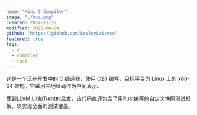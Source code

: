 ```yaml
---
name: "Mini C Compiler"
image: "./mcc.png"
created: 2024-11-12
modified: 2025-04-04
github: "https://github.com/LesleyLai/mcc"
featured: true
tags:
  - c
  - compiler
  - rust
---
```


这是一个正在开发中的 C 编译器，使用 C23 编写，目标平台为 Linux 上的 x86-64 架构。它采用三地址码作为中间表示。


受到[LLVM Lit](https://llvm.org/docs/CommandGuide/lit.html)和[Turnt](https://pypi.org/project/turnt/)的启发，该代码库还包含了用Rust编写的自定义快照测试框架，以实现全面的测试覆盖。
